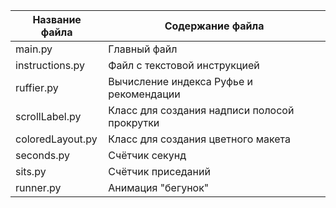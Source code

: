 Название файла   | Содержание файла
-----------------|--------------------------
main.py          | Главный файл
instructions.py  | Файл с текстовой инструкцией
ruffier.py       | Вычисление индекса Руфье и рекомендации
scrollLabel.py   | Класс для создания надписи полосой прокрутки
coloredLayout.py | Класс для создания цветного макета
seconds.py       | Счётчик секунд
sits.py          | Счётчик приседаний
runner.py        | Анимация "бегунок"
